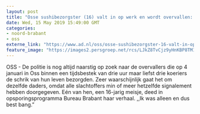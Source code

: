 ```yaml
---
layout: post
title: "Osse sushibezorgster (16) valt in op werk en wordt overvallen: ‘Ik lag verdoofd van de pijn op de grond’"
date: Wed, 15 May 2019 15:49:00 GMT
categories: 
- noord-brabant 
- oss 
externe_link: "https://www.ad.nl/oss/osse-sushibezorgster-16-valt-in-op-werk-en-wordt-overvallen-ik-lag-verdoofd-van-de-pijn-op-de-grond~a4268553/"
feature_image: "https://images2.persgroep.net/rcs/LJkZ8TvCjz9yHnKBP8TM1Uz67QM/diocontent/148447055/_fitwidth/400/?appId=21791a8992982cd8da851550a453bd7f&quality=0.7"
---
```


OSS - De politie is nog altijd naarstig op zoek naar de overvallers die op 4 januari in Oss binnen een tijdsbestek van drie uur maar liefst drie koeriers de schrik van hun leven bezorgden. Zeer waarschijnlijk gaat het om dezelfde daders, omdat alle slachtoffers min of meer hetzelfde signalement hebben doorgegeven. Eén van hen, een 16-jarig meisje, deed in opsporingsprogramma Bureau Brabant haar verhaal. ,,Ik was alleen en dus best bang.”

